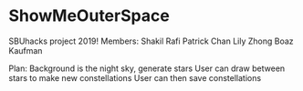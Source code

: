 # ShowMeOuterSpace
SBUhacks project 2019!
Members:
Shakil Rafi
Patrick Chan
Lily Zhong
Boaz Kaufman

Plan:
Background is the night sky, generate stars
User can draw between stars to make new constellations
User can then save constellations
